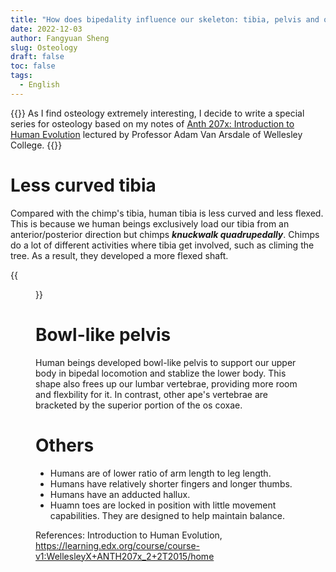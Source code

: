 ```yaml
---
title: "How does bipedality influence our skeleton: tibia, pelvis and others_Osteology (4)"
date: 2022-12-03
author: Fangyuan Sheng
slug: Osteology
draft: false
toc: false
tags:
  - English
---
```


{{<block class="info">}}
As I find osteology extremely interesting, I decide to write a special series for osteology based on my notes of [Anth 207x: Introduction to Human Evolution](https://learning.edx.org/course/course-v1:WellesleyX+ANTH207x_2+2T2015/home) lectured by Professor Adam Van Arsdale of Wellesley College. {{<end>}}

# Less curved tibia

Compared with the chimp's tibia, human tibia is less curved and less flexed. This is because we human beings exclusively load our tibia from an anterior/posterior direction but chimps ***knuckwalk quadrupedally***. Chimps do a lot of different activities where tibia get involved, such as climing the tree. As a result, they developed a more flexed shaft.

{{<figure src="https://hellenshengfy.github.io/zibo.jpg" title=" Photo taken from Shanghai Natural History Museum">}}
  
# Bowl-like pelvis

Human beings developed bowl-like pelvis to support our upper body in bipedal locomotion and stablize the lower body. This shape also frees up our lumbar vertebrae, providing more room and flexbility for it. In contrast, other ape's vertebrae are bracketed by the superior portion of the os coxae. 

# Others

- Humans are of lower ratio of arm length to leg length. 
- Humans have relatively shorter fingers and longer thumbs. 
- Humans have an adducted hallux. 
- Huamn toes are locked in position with little movement capabilities. They are designed to help maintain balance.
  


References: Introduction to Human Evolution, https://learning.edx.org/course/course-v1:WellesleyX+ANTH207x_2+2T2015/home
